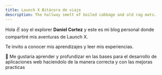 ```yaml
---
title: Launch X Bitácora de viaje
description: The hallway smelt of boiled cabbage and old rag mats.
---
```


Hola ✌️  soy el explorer **Daniel Cortez** y este es mi blog personal donde compartiré mis aventuras de Launch X.

Te invito a conocer mis aprendizajes y leer mis experiencias.

🚀 Me gustaria aprender y profundizar en las bases para el desarrollo de aplicaciones web haciendolo de la manera correcta y con las mejoras practicas
